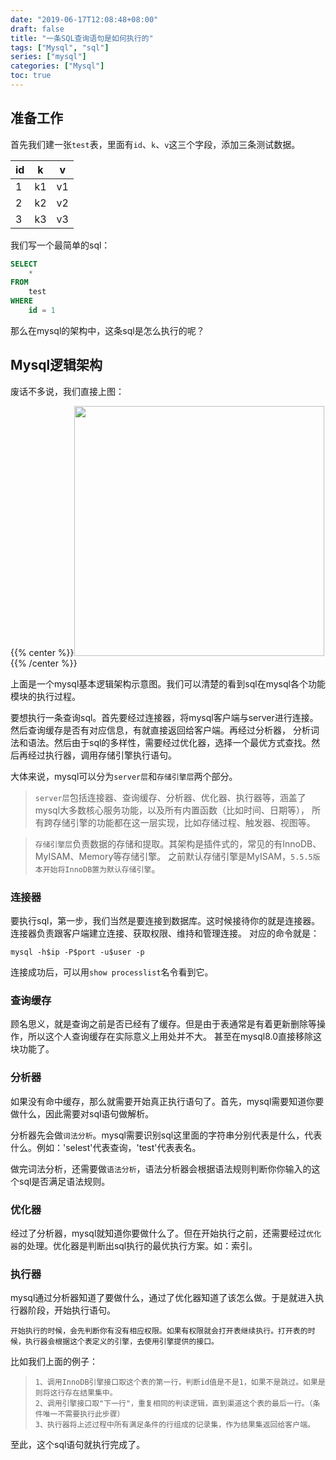 ```yaml
---
date: "2019-06-17T12:08:48+08:00"
draft: false
title: "一条SQL查询语句是如何执行的"
tags: ["Mysql", "sql"]
series: ["mysql"]
categories: ["Mysql"]
toc: true
---
```


## 准备工作
首先我们建一张`test`表，里面有`id`、`k`、`v`这三个字段，添加三条测试数据。

| id | k  | v  |
| ------- | ------ | ------ |
| 1 | k1 | v1 | 
| 2 | k2 | v2 | 
| 3 | k3 | v3 | 

我们写一个最简单的sql：
```sql
SELECT
	* 
FROM
	test 
WHERE
	id = 1
```
那么在mysql的架构中，这条sql是怎么执行的呢？

## Mysql逻辑架构
废话不多说，我们直接上图：

{{% center %}}<img name="touchbar-config" src="/images/blog/2019-06/mysql_01.png" width='400px'/>{{% /center %}}

上面是一个mysql基本逻辑架构示意图。我们可以清楚的看到sql在mysql各个功能模块的执行过程。  
   
要想执行一条查询sql。首先要经过连接器，将mysql客户端与server进行连接。然后查询缓存是否有对应信息，有就直接返回给客户端。再经过分析器，
分析词法和语法。然后由于sql的多样性，需要经过优化器，选择一个最优方式查找。然后再经过执行器，调用存储引擎执行语句。

大体来说，mysql可以分为`server层`和`存储引擎层`两个部分。    

>`server层`包括连接器、查询缓存、分析器、优化器、执行器等，涵盖了mysql大多数核心服务功能，以及所有内置函数（比如时间、日期等），
所有跨存储引擎的功能都在这一层实现，比如存储过程、触发器、视图等。      

>`存储引擎层`负责数据的存储和提取。其架构是插件式的，常见的有InnoDB、MyISAM、Memory等存储引擎。
之前默认存储引擎是MyISAM，`5.5.5版本开始将InnoDB置为默认存储引擎`。

### 连接器
要执行sql，第一步，我们当然是要连接到数据库。这时候接待你的就是连接器。连接器负责跟客户端建立连接、获取权限、维持和管理连接。
对应的命令就是：
```shell
mysql -h$ip -P$port -u$user -p
```
连接成功后，可以用`show processlist`名令看到它。

### 查询缓存
顾名思义，就是查询之前是否已经有了缓存。但是由于表通常是有着更新删除等操作，所以这个人查询缓存在实际意义上用处并不大。
甚至在mysql8.0直接移除这块功能了。

### 分析器
如果没有命中缓存，那么就需要开始真正执行语句了。首先，mysql需要知道你要做什么，因此需要对sql语句做解析。

分析器先会做`词法分析`。mysql需要识别sql这里面的字符串分别代表是什么，代表什么。例如：'selest'代表查询，'test'代表表名。

做完词法分析，还需要做`语法分析`，语法分析器会根据语法规则判断你你输入的这个sql是否满足语法规则。

### 优化器
经过了分析器，mysql就知道你要做什么了。但在开始执行之前，还需要经过`优化器`的处理。优化器是判断出sql执行的最优执行方案。如：索引。

### 执行器
mysql通过分析器知道了要做什么，通过了优化器知道了该怎么做。于是就进入执行器阶段，开始执行语句。

`开始执行的时候，会先判断你有没有相应权限。如果有权限就会打开表继续执行。打开表的时候，执行器会根据这个表定义的引擎，去使用引擎提供的接口。`

比如我们上面的例子：

>`1、调用InnoDB引擎接口取这个表的第一行，判断id值是不是1，如果不是跳过。如果是则将这行存在结果集中。`    
>`2、调用引擎接口取"下一行"，重复相同的判读逻辑，直到渠道这个表的最后一行。（条件唯一不需要执行此步骤）`     
>`3、执行器将上述过程中所有满足条件的行组成的记录集，作为结果集返回给客户端。`

至此，这个sql语句就执行完成了。








